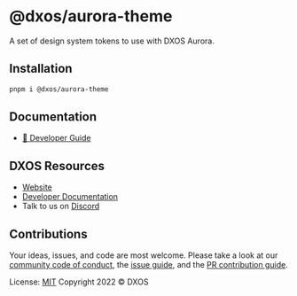 # @dxos/aurora-theme

A set of design system tokens to use with DXOS Aurora.

## Installation

```bash
pnpm i @dxos/aurora-theme
```

## Documentation

- [📖 Developer Guide](https://docs.dxos.org/guide/react/aurora/)

## DXOS Resources

- [Website](https://dxos.org)
- [Developer Documentation](https://docs.dxos.org)
- Talk to us on [Discord](https://discord.gg/eXVfryv3sW)

## Contributions

Your ideas, issues, and code are most welcome. Please take a look at
our [community code of conduct](https://github.com/dxos/dxos/blob/main/CODE_OF_CONDUCT.md),
the [issue guide](https://github.com/dxos/dxos/blob/main/CONTRIBUTING.md#submitting-issues), and
the [PR contribution guide](https://github.com/dxos/dxos/blob/main/CONTRIBUTING.md#submitting-prs).

License: [MIT](./LICENSE) Copyright 2022 © DXOS

